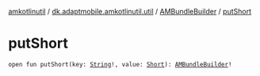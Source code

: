 [amkotlinutil](../../index.md) / [dk.adaptmobile.amkotlinutil.util](../index.md) / [AMBundleBuilder](index.md) / [putShort](put-short.md)

# putShort

`open fun putShort(key: `[`String`](https://kotlinlang.org/api/latest/jvm/stdlib/kotlin/-string/index.html)`!, value: `[`Short`](https://kotlinlang.org/api/latest/jvm/stdlib/kotlin/-short/index.html)`): `[`AMBundleBuilder`](index.md)`!`